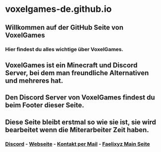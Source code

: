 # voxelgames-de.github.io

## Willkommen auf der GitHub Seite von VoxelGames
### Hier findest du alles wichtige über VoxelGames.

## VoxelGames ist ein Minecraft und Discord Server, bei dem man freundliche Alternativen und mehreres hat.
## Den Discord Server von VoxelGames findest du beim Footer dieser Seite.

## Diese Seite bleibt erstmal so wie sie ist, sie wird bearbeitet wenn die Miterarbeiter Zeit haben.

### [Discord](https://dc.voxelgames.de) - [Webseite](https://voxelgames.de) - [Kontakt per Mail](mailto:admin@voxelgames.de) - [Faelixyz Main Seite](https://faelixyz.tech)
